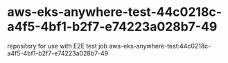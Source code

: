 # aws-eks-anywhere-test-44c0218c-a4f5-4bf1-b2f7-e74223a028b7-49
repository for use with E2E test job aws-eks-anywhere-test:44c0218c-a4f5-4bf1-b2f7-e74223a028b7-49
